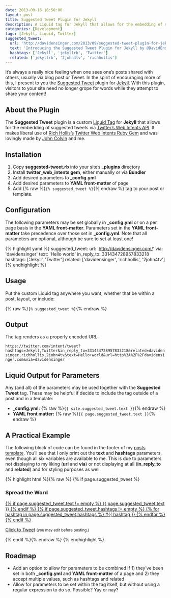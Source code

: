 ```yaml
---
date: 2013-09-16 16:50:00
layout: post
title: Suggested Tweet Plugin for Jekyll
description: A Liquid tag for Jekyll that allows for the embedding of suggested tweets via Twitter’s Web Intents API.
categories: [Development]
tags: [Jekyll, Liquid, Twitter]
suggested_tweet:
  url: 'http://davidensinger.com/2013/09/suggested-tweet-plugin-for-jekyll/'
  text: 'Introducing the Suggested Tweet Plugin for Jekyll by @DavidEnsinger'
  hashtags: ['Jekyll', 'jekyllrb', 'Twitter']
  related: ['jekyllrb', '2john4tv', 'richhollis']
---
```


It’s always a really nice feeling when one sees one’s posts shared with others, usually via blog post or Tweet. In the spirit of encouraging more of this, I present to you the [Suggested Tweet](https://github.com/davidensinger/jekyll-suggested-tweet) plugin for [Jekyll](http://jekyllrb.com/). With this plugin, visitors to your site need no longer grope for words while they attempt to share your content!

## About the Plugin
The **Suggested Tweet** plugin is a custom [Liquid Tag](http://wiki.shopify.com/Liquid) for **Jekyll** that allows for the embedding of suggested tweets via [Twitter’s Web Intents API](https://dev.twitter.com/docs/intents). It makes liberal use of [Rich Hollis’s](http://richhollis.co.uk/) [Twitter Web Intents Ruby Gem](https://github.com/richhollis/twitter_web_intents) and was lovingly made by [John Colvin](http://2john4tv.biz/) and me.

## Installation
1. Copy **suggested-tweet.rb** into your site’s **_plugins** directory
2. Install **twitter_web_intents gem**, either manually or via **Bundler**
3. Add desired parameters to **_config.yml**
4. Add desired parameters to **YAML front-matter** of page
5. Add {% raw %}`{% suggested_tweet %}`{% endraw %} tag to your post or template.

## Configuration
The following parameters may be set globally in **_config.yml** or on a per page basis in the **YAML front-matter**. Parameters set in the **YAML front-matter** take precedence over those set in **_config.yml**. Note that all parameters are optional, although be sure to set at least one!

{% highlight yaml %}
suggested_tweet:
  url:                  'http://davidensinger.com/'
  via:                  'davidensinger'
  text:                 'Hello world'
  in_reply_to:          331434728957833218
  hashtags:             ['Jekyll', 'Twitter']
  related:              ['davidensinger', 'richhollis', '2john4tv']
{% endhighlight %}

## Usage
Put the custom Liquid tag anywhere you want, whether that be within a post, layout, or include:

{% raw %}`{% suggested_tweet %}`{% endraw %}

## Output
The tag renders as a properly encoded URL:

`https://twitter.com/intent/tweet?hashtags=Jekyll,Twitter&in_reply_to=331434728957833218&related=davidensinger,richhollis,2john4tv&text=Hello+world&url=http%3A%2F%2Fdavidensinger.com&via=davidensinger`

## Liquid Output for Parameters
Any (and all) of the parameters may be used together with the **Suggested Tweet** tag. These may be helpful if decide to include the tag outside of a post and in a template:

- **_config.yml:** {% raw %}`{{ site.suggested_tweet.text }}`{% endraw %}
- **YAML front matter:** {% raw %}`{{ page.suggested_tweet.text }}`{% endraw %}

## A Practical Example
The following block of code can be found in the footer of my [posts template](https://github.com/davidensinger/davidensinger.github.io/blob/source/_layouts/post.html). You’ll see that I only print out the **text** and **hashtags** parameters, even though all six variables are available to me. This is due to parameters not displaying to my liking (**url** and **via**) or not displaying at all (**in_reply_to** and **related**) and for styling purposes as well.

{% highlight html %}{% raw %}
{% if page.suggested_tweet %}
  <div class="entry-meta-suggested-tweet">
    <h3 class="suggested-tweet-title">Spread the Word</h3>
    <a href="{% suggested_tweet %}" class="suggested-tweet-bubble">
      {% if page.suggested_tweet.text != empty %}
        <span class="suggested-tweet-text">{{ page.suggested_tweet.text }}</span>
      {% endif %}
      {% if page.suggested_tweet.hashtags != empty %}
        {% for hashtag in page.suggested_tweet.hashtags %}
          <span class="suggested-tweet-hashtag">#{{ hashtag }}</span>
        {% endfor %}
      {% endif %}
    </a>
    <p class="suggested-tweet-link"><a href="{% suggested_tweet %}" class="icon-left icon-twitter">Click to Tweet</a> <small>(you may edit before posting.)</small></p>
  </div>
{% endif %}{% endraw %}
{% endhighlight %}

## Roadmap
* Add an option to allow for parameters to be combined if 1) they’ve been set in both **_config.yml** and **YAML front-matter** of a page and 2) they accept multiple values, such as hashtags and related
* Allow for parameters to be set within the tag itself, but without using a regular expression to do so. Possible? Yay or nay?
